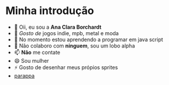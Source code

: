 # Minha introdução

- 👋 Oii, eu sou a **Ana Clara Borchardt**
- 👀 *Gosto de* jogos indie, mpb, metal e moda
- 🌱 No momento estou aprendendo a programar em java script
- 💞️ Não colaboro com **ninguem**, sou um lobo alpha
- 📫 **Não** me contate
- 😄 Sou mulher
- ⚡ Gosto de desenhar meus própios sprites
- 
    [parappa]([https://images.app.goo.gl/oHvPtGJLCvJn4Xka8](https://media4.giphy.com/media/14fcIgLQxz5jOM/giphy.gif))

<!---
Borchardt-Ana/Borchardt-Ana is a ✨ special ✨ repository because its `README.md` (this file) appears on your GitHub profile.
You can click the Preview link to take a look at your changes.
--->
